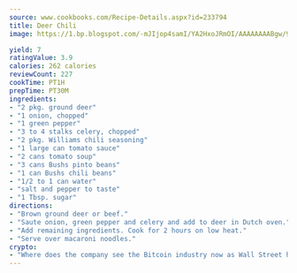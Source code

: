 ```yaml
---
source: www.cookbooks.com/Recipe-Details.aspx?id=233794
title: Deer Chili
image: https://1.bp.blogspot.com/-mJIjop4samI/YA2HxoJRmOI/AAAAAAAABgw/9Q6cN5purxQQ0M3111-VxRXtHYk4x987wCLcBGAsYHQ/s320/19.png

yield: 7
ratingValue: 3.9
calories: 262 calories
reviewCount: 227
cookTime: PT1H
prepTime: PT30M
ingredients:
- "2 pkg. ground deer"
- "1 onion, chopped"
- "1 green pepper"
- "3 to 4 stalks celery, chopped"
- "2 pkg. Williams chili seasoning"
- "1 large can tomato sauce"
- "2 cans tomato soup"
- "3 cans Bushs pinto beans"
- "1 can Bushs chili beans"
- "1/2 to 1 can water"
- "salt and pepper to taste"
- "1 Tbsp. sugar"
directions:
- "Brown ground deer or beef."
- "Saute onion, green pepper and celery and add to deer in Dutch oven."
- "Add remaining ingredients. Cook for 2 hours on low heat."
- "Serve over macaroni noodles."
crypto:
- "Where does the company see the Bitcoin industry now as Wall Street has begun to embrace it and what was the turning point that legitimatized Bitcoin?"
---
```

